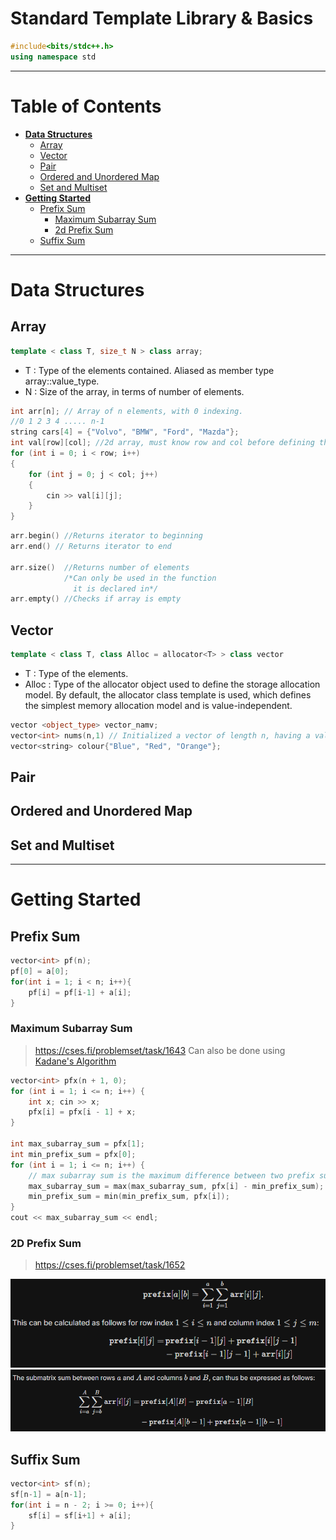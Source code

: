 # Standard Template Library & Basics
```c++
#include<bits/stdc++.h>
using namespace std
```
---
# Table of Contents
- **[Data Structures](#data-structures)**
    - [Array](#array)
    - [Vector](#vector)
    - [Pair](#pair)
    - [Ordered and Unordered Map](#ordered-and-unordered-map)
    - [Set and Multiset](#set-and-multiset)
- **[Getting Started](#getting-started)**
    - [Prefix Sum](#prefix-sum)
        - [Maximum Subarray Sum](#maximum-subarray-sum)
        - [2d Prefix Sum](#2d-prefix-sum)
    - [Suffix Sum](#suffix-sum)
---

# Data Structures

## Array
```c++
template < class T, size_t N > class array;
```
- T : Type of the elements contained. Aliased as member type array::value_type.
- N : Size of the array, in terms of number of elements.
```c++
int arr[n]; // Array of n elements, with 0 indexing.
//0 1 2 3 4 ..... n-1
string cars[4] = {"Volvo", "BMW", "Ford", "Mazda"};
int val[row][col]; //2d array, must know row and col before defining this
for (int i = 0; i < row; i++)                 
{
    for (int j = 0; j < col; j++)
    {
        cin >> val[i][j]; 
    }   
}
```
```c++
arr.begin() //Returns iterator to beginning
arr.end() // Returns iterator to end

arr.size()  //Returns number of elements 
            /*Can only be used in the function 
              it is declared in*/
arr.empty() //Checks if array is empty
```

## Vector
```c++
template < class T, class Alloc = allocator<T> > class vector
```
- T : Type of the elements.
- Alloc : Type of the allocator object used to define the storage allocation model. By default, the allocator class template is used, which defines the simplest memory allocation model and is value-independent.

```c++
vector <object_type> vector_namv;
vector<int> nums(n,1) // Initialized a vector of length n, having a value 1
vector<string> colour{"Blue", "Red", "Orange"};
```

## Pair


## Ordered and Unordered Map


## Set and Multiset

---
# Getting Started

## Prefix Sum
```c++
vector<int> pf(n);
pf[0] = a[0];
for(int i = 1; i < n; i++){
    pf[i] = pf[i-1] + a[i];
}
```
### Maximum Subarray Sum
> https://cses.fi/problemset/task/1643
Can also be done using [Kadane's Algorithm](https://en.wikipedia.org/wiki/Maximum_subarray_problem#Kadane's_algorithm)
```c++
vector<int> pfx(n + 1, 0);  
for (int i = 1; i <= n; i++) {
    int x; cin >> x;
    pfx[i] = pfx[i - 1] + x;  
}

int max_subarray_sum = pfx[1];
int min_prefix_sum = pfx[0];
for (int i = 1; i <= n; i++) {
    // max subarray sum is the maximum difference between two prefix sums
    max_subarray_sum = max(max_subarray_sum, pfx[i] - min_prefix_sum);
    min_prefix_sum = min(min_prefix_sum, pfx[i]);
}
cout << max_subarray_sum << endl;
```

### 2D Prefix Sum
> https://cses.fi/problemset/task/1652

![2d prefix sum](/images/2dprefixsum.png)
![Submatrix sum](/images/submatrixsum.png)

## Suffix Sum
```c++
vector<int> sf(n);
sf[n-1] = a[n-1];
for(int i = n - 2; i >= 0; i++){
    sf[i] = sf[i+1] + a[i];
}
```
